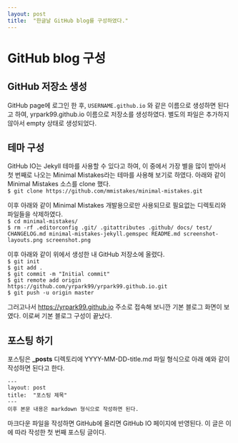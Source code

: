 ```yaml
---
layout: post
title:  "한글날 GitHub blog를 구성하였다."
---
```


# GitHub blog 구성

## GitHub 저장소 생성
GitHub page에 로그인 한 후, `USERNAME.github.io` 와 같은 이름으로 생성하면 된다고 하여, yrpark99.github.io 이름으로 저장소를 생성하였다. 별도의 파일은 추가하지 않아서 empty 상태로 생성되었다.

## 테마 구성
GitHub IO는 Jekyll 테마를 사용할 수 있다고 하여, 이 중에서 가장 별을 많이 받아서 첫 번째로 나오는 Minimal Mistakes라는 테마를 사용해 보기로 하였다.
아래와 같이 Minimal Mistakes 소스를 clone 했다.  
`$ git clone https://github.com/mmistakes/minimal-mistakes.git`

이후 아래와 같이 Minimal Mistakes 개발용으로만 사용되므로 필요없는 디렉토리와 파일들을 삭제하였다.  
`$ cd minimal-mistakes/`  
`$ rm -rf .editorconfig .git/ .gitattributes .github/ docs/ test/ CHANGELOG.md minimal-mistakes-jekyll.gemspec README.md screenshot-layouts.png screenshot.png`

이후 아래와 같이 위에서 생성한 내 GitHub 저장소에 올렸다.  
`$ git init`  
`$ git add .`  
`$ git commit -m "Initial commit"`  
`$ git remote add origin https://github.com/yrpark99/yrpark99.github.io.git`  
`$ git push -u origin master`  

그러고나서 https://yrpark99.github.io 주소로 접속해 보니깐 기본 블로그 화면이 보였다. 이로써 기본 블로그 구성이 끝났다.

## 포스팅 하기
포스팅은 **_posts** 디렉토리에 YYYY-MM-DD-title.md 파일 형식으로 아래 예와 같이 작성하면 된다고 한다.
```
---
layout: post
title:  "포스팅 제목"
---
이후 본문 내용은 markdown 형식으로 작성하면 된다.
```

마크다운 파일을 작성하면 GitHub에 올리면 GitHub IO 페이지에 반영된다.
이 글은 이에 따라 작성한 첫 번째 포스팅 글이다.
